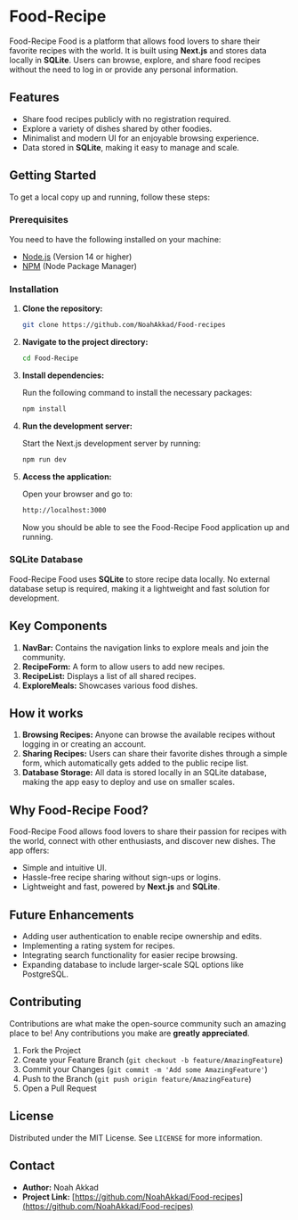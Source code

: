 # Food-Recipe

Food-Recipe Food is a platform that allows food lovers to share their favorite recipes with the world. It is built using **Next.js** and stores data locally in **SQLite**. Users can browse, explore, and share food recipes without the need to log in or provide any personal information.


## Features
- Share food recipes publicly with no registration required.
- Explore a variety of dishes shared by other foodies.
- Minimalist and modern UI for an enjoyable browsing experience.
- Data stored in **SQLite**, making it easy to manage and scale.

## Getting Started

To get a local copy up and running, follow these steps:

### Prerequisites

You need to have the following installed on your machine:

- [Node.js](https://nodejs.org/en/download/) (Version 14 or higher)
- [NPM](https://www.npmjs.com/get-npm) (Node Package Manager)

### Installation

1. **Clone the repository:**

   ```bash
   git clone https://github.com/NoahAkkad/Food-recipes
   ```

2. **Navigate to the project directory:**

   ```bash
   cd Food-Recipe
   ```

3. **Install dependencies:**

   Run the following command to install the necessary packages:

   ```bash
   npm install
   ```

4. **Run the development server:**

   Start the Next.js development server by running:

   ```bash
   npm run dev
   ```

5. **Access the application:**

   Open your browser and go to:

   ```bash
   http://localhost:3000
   ```

   Now you should be able to see the Food-Recipe Food application up and running.

### SQLite Database

Food-Recipe Food uses **SQLite** to store recipe data locally. No external database setup is required, making it a lightweight and fast solution for development.

## Key Components

1. **NavBar:** Contains the navigation links to explore meals and join the community.
2. **RecipeForm:** A form to allow users to add new recipes.
3. **RecipeList:** Displays a list of all shared recipes.
4. **ExploreMeals:** Showcases various food dishes.


## How it works

1. **Browsing Recipes:** Anyone can browse the available recipes without logging in or creating an account.
2. **Sharing Recipes:** Users can share their favorite dishes through a simple form, which automatically gets added to the public recipe list.
3. **Database Storage:** All data is stored locally in an SQLite database, making the app easy to deploy and use on smaller scales.

## Why Food-Recipe Food?

Food-Recipe Food allows food lovers to share their passion for recipes with the world, connect with other enthusiasts, and discover new dishes. The app offers:

- Simple and intuitive UI.
- Hassle-free recipe sharing without sign-ups or logins.
- Lightweight and fast, powered by **Next.js** and **SQLite**.

## Future Enhancements

- Adding user authentication to enable recipe ownership and edits.
- Implementing a rating system for recipes.
- Integrating search functionality for easier recipe browsing.
- Expanding database to include larger-scale SQL options like PostgreSQL.

## Contributing

Contributions are what make the open-source community such an amazing place to be! Any contributions you make are **greatly appreciated**.

1. Fork the Project
2. Create your Feature Branch (`git checkout -b feature/AmazingFeature`)
3. Commit your Changes (`git commit -m 'Add some AmazingFeature'`)
4. Push to the Branch (`git push origin feature/AmazingFeature`)
5. Open a Pull Request

## License

Distributed under the MIT License. See `LICENSE` for more information.

## Contact

- **Author:** Noah Akkad
- **Project Link:** [https://github.com/NoahAkkad/Food-recipes](https://github.com/NoahAkkad/Food-recipes)
```
